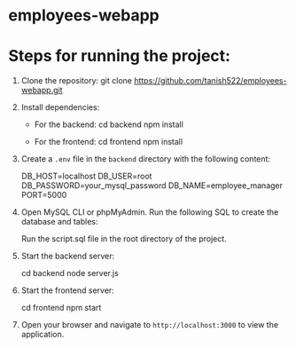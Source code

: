 # employees-webapp

# Steps for running the project:

1. Clone the repository:
   git clone https://github.com/tanish522/employees-webapp.git


2. Install dependencies:
   - For the backend:
     cd backend
     npm install

   - For the frontend:
     cd frontend
     npm install


3. Create a `.env` file in the `backend` directory with the following content:

    DB_HOST=localhost
    DB_USER=root
    DB_PASSWORD=your_mysql_password
    DB_NAME=employee_manager
    PORT=5000


4. Open MySQL CLI or phpMyAdmin. Run the following SQL to create the database and tables:

    Run the script.sql file in the root directory of the project.


5. Start the backend server:
   
    cd backend
    node server.js


6. Start the frontend server:

    cd frontend
    npm start

7. Open your browser and navigate to `http://localhost:3000` to view the application.